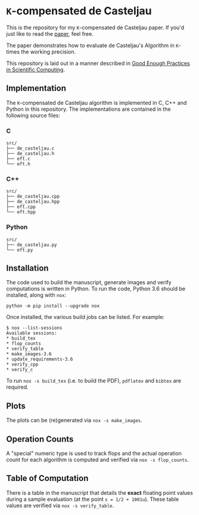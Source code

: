 # ``K``-compensated de Casteljau

This is the repository for my ``K``-compensated de Casteljau
paper. If you'd just like to read the [paper][1], feel
free.

The paper demonstrates how to evaluate de Casteljau's Algorithm in
``K``-times the working precision.

This repository is laid out in a manner described in
[Good Enough Practices in Scientific Computing][2].

## Implementation

The ``K``-compensated de Casteljau algorithm is implemented in C, C++ and
Python in this repository. The implementations are contained in the
following source files:

### C

```
src/
├── de_casteljau.c
├── de_casteljau.h
├── eft.c
└── eft.h
```

### C++

```
src/
├── de_casteljau.cpp
├── de_casteljau.hpp
├── eft.cpp
└── eft.hpp
```

### Python

```
src/
├── de_casteljau.py
└── eft.py
```

## Installation

The code used to build the manuscript, generate images and verify
computations is written in Python. To run the code, Python 3.6
should be installed, along with ``nox``:

```
python -m pip install --upgrade nox
```

Once installed, the various build jobs can be listed. For example:

```
$ nox --list-sessions
Available sessions:
* build_tex
* flop_counts
* verify_table
* make_images-3.6
* update_requirements-3.6
* verify_cpp
* verify_c
```

To run ``nox -s build_tex`` (i.e. to build the PDF), ``pdflatex`` and
``bibtex`` are required.

## Plots

The plots can be (re)generated via ``nox -s make_images``.

## Operation Counts

A "special" numeric type is used to track flops and the actual operation
count for each algorithm is computed and verified via ``nox -s flop_counts``.

## Table of Computation

There is a table in the manuscript that details the **exact** floating point
values during a sample evaluation (at the point ``s = 1/2 + 1001u``).
These table values are verified via ``nox -s verify_table``.

[1]: doc/paper.pdf
[2]: https://arxiv.org/pdf/1609.00037.pdf
